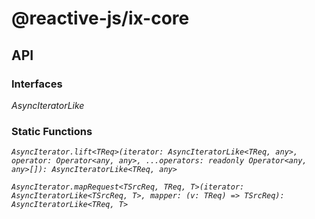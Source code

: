 # @reactive-js/ix-core

## API

### Interfaces

*AsyncIteratorLike*

### Static Functions

*`AsyncIterator.lift<TReq>(iterator: AsyncIteratorLike<TReq, any>, operator: Operator<any, any>, ...operators: readonly Operator<any, any>[]): AsyncIteratorLike<TReq, any>`*

*`AsyncIterator.mapRequest<TSrcReq, TReq, T>(iterator: AsyncIteratorLike<TSrcReq, T>, mapper: (v: TReq) => TSrcReq): AsyncIteratorLike<TReq, T>`*

